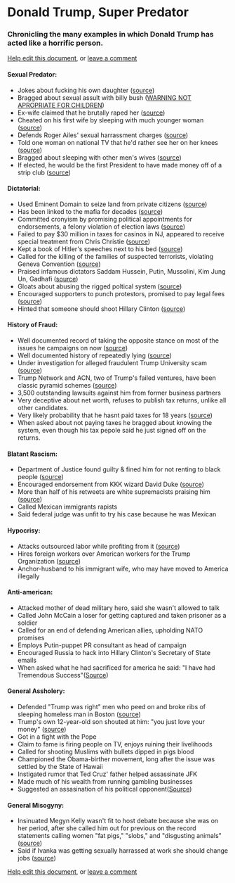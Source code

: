 # Donald Trump, Super Predator

### Chronicling the many examples in which Donald Trump has acted like a horrific person.

[Help edit this document](https://github.com/dsernst/trump-superpredator/edit/master/README.md), or [leave a comment](https://github.com/dsernst/trump-superpredator/issues/new)

#### Sexual Predator:
- Jokes about fucking his own daughter ([source](http://www.mediaite.com/online/donald-trump-wont-stop-joking-about-banging-his-daughter/))
- Bragged about sexual assult with billy bush ([WARNING NOT APROPRIATE FOR CHILDREN](https://www.youtube.com/watch?v=LrKiezp0ATY))
- Ex-wife claimed that he brutally raped her ([source](http://gawker.com/the-time-donald-trumps-ex-wife-accused-him-of-brutally-1721129617))
- Cheated on his first wife by sleeping with much younger woman ([source](http://www.vanityfair.com/magazine/2015/07/donald-ivana-trump-divorce-prenup-marie-brenner))
- Defends Roger Ailes' sexual harrassment charges ([source](http://www.thedailybeast.com/articles/2016/07/24/trump-s-indefensible-defense-of-roger-ailes-sexual-harassment.html))
- Told one woman on national TV that he'd rather see her on her knees ([source](https://www.youtube.com/watch?v=urReg9O6MwA))
- Bragged about sleeping with other men's wives ([source](http://therightscoop.com/heres-when-trump-bragged-in-his-book-about-his-multiple-affairs-with-his-friends-wives/))
- If elected, he would be the first President to have made money off of a strip club ([source](http://townhall.com/columnists/rebeccahagelin/2016/02/28/meet-donald-trump-the-king-of-sleaze-n2126157))

#### Dictatorial:
- Used Eminent Domain to seize land from private citizens ([source](https://www.washingtonpost.com/news/volokh-conspiracy/wp/2015/08/19/donald-trumps-abuse-of-eminent-domain/))
- Has been linked to the mafia for decades ([source](http://www.politifact.com/truth-o-meter/statements/2016/mar/02/ted-cruz/yes-donald-trump-has-been-linked-mob/))
- Committed cronyism by promising political appointments for endorsements, a felony violation of election laws ([source](http://www.dailykos.com/story/2016/3/15/1501543/-Looks-Like-Trump-May-Have-Committed-a-Major-Electoral-Felony))
- Failed to pay $30 million in taxes for casinos in NJ, appeared to receive special treatment from Chris Christie ([source](http://www.nytimes.com/2016/08/17/us/politics/trump-chris-christie-casinos.html))
- Kept a book of Hitler's speeches next to his bed ([source](http://www.businessinsider.com/donald-trumps-ex-wife-once-said-he-kept-a-book-of-hitlers-speeches-by-his-bed-2015-8))
- Called for the killing of the families of suspected terrorists, violating Geneva Convention ([source](http://www.politifact.com/truth-o-meter/statements/2015/dec/17/rand-paul/rand-pauls-right-geneva-conventions-bar-donald-tru/))
- Praised infamous dictators Saddam Hussein, Putin, Mussolini, Kim Jung Un, Gadhafi ([source](http://www.nbcnews.com/politics/2016-election/donald-trump-s-history-praising-dictators-n604801))
- Gloats about abusing the rigged poltical system ([source](http://www.nationalreview.com/article/430266/donald-trump-bribery-politicians-hillary-clinton-robert-menendez-solomon-melgen))
- Encouraged supporters to punch protestors, promised to pay legal fees ([source](http://www.huffingtonpost.com/kicker/oh-yes-donald-trump-defin_b_9461016.html))
- Hinted that someone should shoot Hillary Clinton ([source](https://www.theguardian.com/us-news/2016/aug/09/trump-gun-owners-clinton-judges-second-amendment))

#### History of Fraud:
- Well documented record of taking the opposite stance on most of the issues he campaigns on now ([source](https://www.youtube.com/watch?v=rcUCLwWCihE))
- Well documented history of repeatedly lying ([source](http://www.politifact.com/personalities/donald-trump/))
- Under investigation for alleged fraudulent Trump University scam ([source](http://www.nationalreview.com/corner/432010/trump-university-scam))
- Trump Network and ACN, two of Trump's failed ventures, have been classic pyramid schemes ([source](http://www.nationalreview.com/article/432468/donald-trump-networks-failure-harmed-small-investors))
- 3,500 outstanding lawsuits against him from former business partners
- Very deceptive about net worth, refuses to publish tax returns, unlike all other candidates.
- Very likely probability that he hasnt paid taxes for 18 years ([source](http://www.nytimes.com/2016/10/02/us/politics/donald-trump-taxes.html?_r=0))
- When asked about not paying taxes he bragged about knowing the system, even though his tax pepole said he just signed off on the returns.

#### Blatant Rascism:
- Department of Justice found guilty & fined him for not renting to black people ([source](http://www.thedailybeast.com/articles/2015/12/15/doj-trump-s-early-businesses-blocked-blacks.html))
- Encouraged endorsement from KKK wizard David Duke ([source](http://www.factcheck.org/2016/03/trumps-david-duke-amnesia/))
- More than half of his retweets are white supremacists praising him ([source](http://nymag.com/selectall/2016/01/donald-trump-mostly-retweets-white-supremacists.html))
- Called Mexican immigrants rapists
- Said federal judge was unfit to try his case because he was Mexican

#### Hypocrisy:
- Attacks outsourced labor while profiting from it ([source](http://www.pbs.org/newshour/making-sense/column-trumps-outrage-over-outsourcing-doesnt-apply-to-his-own-merchandise/))
- Hires foreign workers over American workers for the Trump Organization ([source](http://www.nationalreview.com/article/431933/donald-trump-foreign-workers-american-workers-arent-good-enough))
- Anchor-husband to his immigrant wife, who may have moved to America illegally

#### Anti-american:
- Attacked mother of dead military hero, said she wasn't allowed to talk
- Called John McCain a loser for getting captured and taken prisoner as a soldier
- Called for an end of defending American allies, upholding NATO promises
- Employs Putin-puppet PR consultant as head of campaign
- Encouraged Russia to hack into Hillary Clinton's Secretary of State emails
- When asked what he had sacrificed for america he said: "I have had Tremendous Success"([Source](http://abcnews.go.com/Politics/donald-trump-father-fallen-soldier-ive-made-lot/story?id=41015051))
#### General Assholery:
- Defended "Trump was right" men who peed on and broke ribs of sleeping homeless man in Boston ([source](https://www.bostonglobe.com/metro/2015/08/20/after-two-brothers-allegedly-beat-homeless-man-one-them-admiringly-quote-donald-trump-deporting-illegals/I4NXR3Dr7litLi2NB4f9TN/story.html))
- Trump's own 12-year-old son shouted at him: "you just love your money" ([source](https://www.washingtonpost.com/news/morning-mix/wp/2016/03/04/donald-trump-jr-stumbles-out-of-fathers-shadow-and-into-the-spotlight-with-white-nationalist-interview/))
- Got in a fight with the Pope
- Claim to fame is firing people on TV, enjoys ruining their livelihoods
- Called for shooting Muslims with bullets dipped in pigs blood
- Championed the Obama-birther movement, long after the issue was settled by the State of Hawaii
- Instigated rumor that Ted Cruz' father helped assassinate JFK
- Made much of his wealth from running gambling businesses
- Suggested an assasination of his political opponent([Source](http://www.nytimes.com/2016/08/10/us/politics/donald-trump-hillary-clinton.html))

#### General Misogyny:
- Insinuated Megyn Kelly wasn't fit to host debate because she was on her period, after she called him out for previous on the record statements calling women "fat pigs," "slobs," and "disgusting animals" ([source](time.com/4198737/donald-trump-megyn-kelly-sexism/))
- Said if Ivanka was getting sexually harrassed at work she should change jobs ([source](jezebel.com/trump-if-my-daughter-were-harassed-at-work-id-tell-he-1784677))

[Help edit this document](https://github.com/dsernst/trump-superpredator/edit/master/README.md), or [leave a comment](https://github.com/dsernst/trump-superpredator/issues/new)
